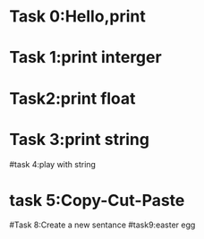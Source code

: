 # Task 0:Hello,print
# Task 1:print interger
# Task2:print float
# Task 3:print string
#task 4:play with string
# task 5:Copy-Cut-Paste
#Task 8:Create a new sentance
#task9:easter egg

